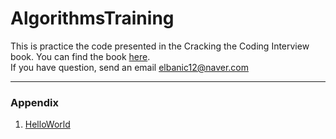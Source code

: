 # AlgorithmsTraining

This is practice the code presented in the Cracking the Coding Interview book.
You can find the book [here](http://www.crackingthecodinginterview.com).</br>
If you have question, send an email [elbanic12@naver.com](mailto:elbanic12@naver.com)

---
### Appendix

1. [HelloWorld](https://github.com/elbanic/AlgorithmsTraining/blob/master/src/HelloWorld.java)